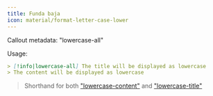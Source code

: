 ```yaml
---
title: Funda baja
icon: material/format-letter-case-lower
---
```


Callout metadata: "lowercase-all"

Usage:

```md
> [!info|lowercase-all] The title will be displayed as lowercase
> The content will be displayed as lowercase
```
> Shorthand for both ["lowercase-content"](../content-styling/page-5.md)
> and ["lowercase-title"](../title-styling/page-15.md)
